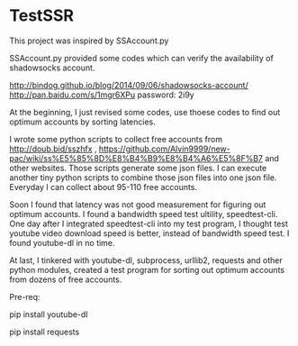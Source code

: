# TestSSR

This project was inspired by SSAccount.py

SSAccount.py provided some codes which can verify the availability of shadowsocks account. 

http://bindog.github.io/blog/2014/09/06/shadowsocks-account/
http://pan.baidu.com/s/1mgr6XPu  password: 2i9y

At the beginning, I just revised some codes, use thoese codes to find out optimum accounts by sorting latencies.

I wrote some python scripts to collect free accounts from http://doub.bid/sszhfx , https://github.com/Alvin9999/new-pac/wiki/ss%E5%85%8D%E8%B4%B9%E8%B4%A6%E5%8F%B7 and other websites. Those scripts generate some json files. I can execute another tiny python scripts to combine those json files into one json file. Everyday I can collect about 95-110 free accounts.

Soon I found that latency was not good measurement for figuring out optimum accounts. I found a bandwidth speed test ultility, speedtest-cli. One day after I integrated speedtest-cli into my test program, I thought test youtube video download speed is better, instead of bandwidth speed test. I found youtube-dl in no time.

At last, I tinkered with youtube-dl, subprocess, urllib2, requests and other python modules, created a test program for sorting out optimum accounts from dozens of free accounts.

Pre-req:

pip install youtube-dl

pip install requests

